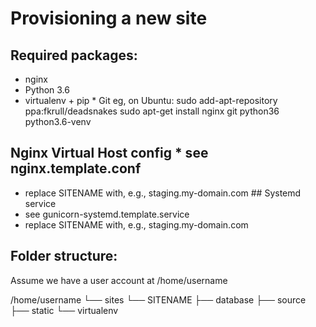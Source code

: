 Provisioning a new site
=======================

## Required packages:

* nginx
* Python 3.6
* virtualenv + pip * Git
eg, on Ubuntu:
sudo add-apt-repository ppa:fkrull/deadsnakes
sudo apt-get install nginx git python36 python3.6-venv

## Nginx Virtual Host config * see nginx.template.conf

* replace SITENAME with, e.g., staging.my-domain.com ## Systemd service
* see gunicorn-systemd.template.service
* replace SITENAME with, e.g., staging.my-domain.com

## Folder structure:

Assume we have a user account at /home/username

/home/username 
└── sites
    └── SITENAME
        ├── database
        ├── source
        ├── static
        └── virtualenv
